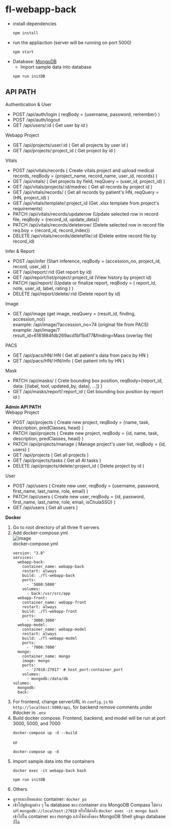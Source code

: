 # fl-webapp-back
- install dependencies
   ```
   npm install
   ```
- run the appliaction (server will be running on port 5000)
  ```
  npm start
  ```
- Database: [MongoDB](https://docs.mongodb.com/manual/installation/)
   - Import sample data into database
  ```
  npm run initDB
  ```

## API PATH
Authentication & User <br />
- POST /api/auth/login ( reqBody = {username, password, remember} )
- POST /api/auth/logout 
- GET /api/users/:id ( Get user by id )

Webapp Project
- GET /api/projects/user/:id ( Get all projects by user id )
- GET /api/projects/:project_id ( Get project by id )

Vitals
- POST /api/vitals/records ( Create vitals project and upload medical records, reqBody = {project_name, record_name, user_id, records} )
- GET /api/vitals/ ( Get projects by field, reqQuery = (user_id, project_id) )
- GET /api/vitals/projects/:id/medrec ( Get all records by project id )
- GET /api/vitals/records/ ( Get all records by patient's HN, reqQuery = (HN, project_id) )
- GET /api/vitals/template/:project_id (Get .xlsx template from project's requirements)
- PATCH /api/vitals/records/updaterow (Update selected row in record file, reqBody = {record_id, update_data})
- PATCH /api/vitals/records/deleterow/ (Delete selected row in record file req.boy = {record_id, record_index}) 
- DELETE /api/vitals/records/deletefile/:id (Delete entire record file by record_id) 

Infer & Report
- POST /api/infer (Start inference, reqBody = (accession_no, project_id, record, user_id) )
- GET /api/report/:rid (Get report by id)
- GET /api/report/list/project/:project_id (View history by project id)
- PATCH /api/report/ (Update or finalize report, reqBody = ( report_id, note, user_id, label, rating ) )
- DELETE /api/report/delete/:rid (Delete report by id)

Image
- GET /api/image (get image, reqQuery = (result_id, finding, accession_no)) <br />
  example: /api/image/?accession_no=74 (original file from PACS) <br />
  example: /api/image/?result_id=6181884fdb269acd1bf1bd77&finding=Mass (overlay file)

PACS
- GET /api/pacs/HN/:HN ( Get all patient's data from pacs by HN )
- GET /api/pacs/HN/:HN/info ( Get patient info by HN )

Mask
- PATCH /api/masks/ ( Crete bounding box position, reqBody=(report_id, data: [{label, tool, updated_by, data}, ...]) )
- GET /api/masks/report/:report_id ( Get bounding box position by report id )

**Admin API PATH** <br />
Webapp Project
- POST /api/projects ( Create new project, reqBody = {name, task, description, predClasses, head} )
- PATCH /api/projects ( Create new project, reqBody = {id, name, task, description, predClasses, head} )
- PATCH /api/projects/manage ( Manage project's user list, reqBody = {id, users} )
- GET /api/projects ( Get all projects )
- GET /api/projects/tasks ( Get all AI tasks )
- DELETE /api/projects/delete/:project_id ( Delete project by id )
 
User
- POST /api/users ( Create new user, reqBody = {username, password, first_name, last_name, role, email} )
- PATCH /api/users ( Create new user, reqBody = {id, password, first_name, last_name, role, email, isChulaSSO} )
- GET /api/users ( Get all users )


**Docker** <br />
1. Go to root directory of all three fl servers
2. Add docker-compose.yml <br />
![image](https://user-images.githubusercontent.com/47110972/148223267-2b95e1ec-f038-41d2-b8d2-13ee7e23c6b5.png) <br />
   docker-compose.yml
   ```
   version: "3.8"
   services:
     webapp-back:
       container_name: webapp-back
       restart: always
       build: ./fl-webapp-back
       ports:
         - '5000:5000'
       volumes:
         - back:/usr/src/app
     webapp-front:
       container_name: webapp-front
       restart: always
       build: ./fl-webapp-front
       ports:
         - '3000:3000'
     webapp-model:
       container_name: webapp-model
       restart: always
       build: ./fl-webapp-model
       ports:
         - '7000:7000'
     mongo:
       container_name: mongo
       image: mongo
       ports:
         - '27018:27017' # host_port:container_port
       volumes:
         - mongodb:/data/db
   volumes:
     mongodb:
     back:
   ```
3. For frontend, change serverURL in `config.js` to `http://localhost:5000/api`, for backend remove comments under #docker in `.env`
3. Build docker compose. Frontend, backend, and model will be run at port 3000, 5000, and 7000
   ```
   docker-compose up -d --build
   ```
   or
   ```
   docker-compose up -d
   ```
4. Import sample data into the containers
   ```
   docker exec -it webapp-back bash
   ```
   ```
   npm run initDB
   ```
5. Others
- ดูรายละเอียดแต่ละ container: `docker ps`
- เข้าไปดูข้อมูลต่าง ๆ ใน database ของ container ผ่าน MongoDB Compass ได้ทาง url `mongodb://localhost:27018` หรือใช้คำสั่ง `docker exec -it mongo bash` เข้าไปใน container ของ mongo แล้วใช้คำสั่งของ MongoDB Shell ดูข้อมูล database ก็ได้
